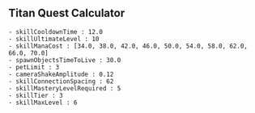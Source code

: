## Titan Quest Calculator

    - skillCooldownTime : 12.0
    - skillUltimateLevel : 10
    - skillManaCost : [34.0, 38.0, 42.0, 46.0, 50.0, 54.0, 58.0, 62.0, 66.0, 70.0]
    - spawnObjectsTimeToLive : 30.0
    - petLimit : 3
    - cameraShakeAmplitude : 0.12
    - skillConnectionSpacing : 62
    - skillMasteryLevelRequired : 5
    - skillTier : 3
    - skillMaxLevel : 6
